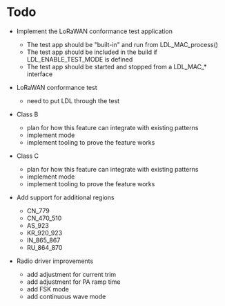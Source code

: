 Todo
====

- Implement the LoRaWAN conformance test application
    - The test app should be "built-in" and run from LDL_MAC_process()
    - The test app should be included in the build if LDL_ENABLE_TEST_MODE is defined
    - The test app should be started and stopped from a LDL_MAC_* interface

- LoRaWAN conformance test
    - need to put LDL through the test

- Class B
    - plan for how this feature can integrate with existing patterns
    - implement mode
    - implement tooling to prove the feature works

- Class C
    - plan for how this feature can integrate with existing patterns
    - implement mode
    - implement tooling to prove the feature works

- Add support for additional regions
    - CN_779
    - CN_470_510
    - AS_923
    - KR_920_923
    - IN_865_867
    - RU_864_870

- Radio driver improvements
    - add adjustment for current trim
    - add adjustment for PA ramp time
    - add FSK mode
    - add continuous wave mode
